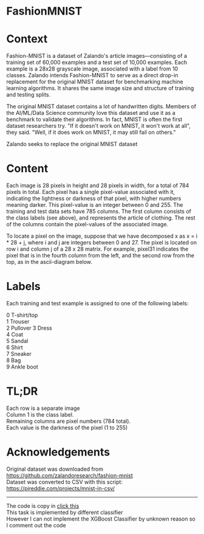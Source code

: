 # FashionMNIST

# Context
Fashion-MNIST is a dataset of Zalando's article images—consisting of a training set of 60,000 examples and a test set of 10,000 examples. Each example is a 28x28 grayscale image, associated with a label from 10 classes. Zalando intends Fashion-MNIST to serve as a direct drop-in replacement for the original MNIST dataset for benchmarking machine learning algorithms. It shares the same image size and structure of training and testing splits.

The original MNIST dataset contains a lot of handwritten digits. Members of the AI/ML/Data Science community love this dataset and use it as a benchmark to validate their algorithms. In fact, MNIST is often the first dataset researchers try. "If it doesn't work on MNIST, it won't work at all", they said. "Well, if it does work on MNIST, it may still fail on others."

Zalando seeks to replace the original MNIST dataset

# Content
Each image is 28 pixels in height and 28 pixels in width, for a total of 784 pixels in total. Each pixel has a single pixel-value associated with it, indicating the lightness or darkness of that pixel, with higher numbers meaning darker. This pixel-value is an integer between 0 and 255. The training and test data sets have 785 columns. The first column consists of the class labels (see above), and represents the article of clothing. The rest of the columns contain the pixel-values of the associated image.

To locate a pixel on the image, suppose that we have decomposed x as x = i * 28 + j, where i and j are integers between 0 and 27. The pixel is located on row i and column j of a 28 x 28 matrix.
For example, pixel31 indicates the pixel that is in the fourth column from the left, and the second row from the top, as in the ascii-diagram below.


# Labels

Each training and test example is assigned to one of the following labels:  
  
0 T-shirt/top  
1 Trouser  
2 Pullover
3 Dress  
4 Coat  
5 Sandal  
6 Shirt  
7 Sneaker  
8 Bag  
9 Ankle boot  
  
# TL;DR
Each row is a separate image  
Column 1 is the class label.  
Remaining columns are pixel numbers (784 total).  
Each value is the darkness of the pixel (1 to 255)  

# Acknowledgements
Original dataset was downloaded from <https://github.com/zalandoresearch/fashion-mnist>  
Dataset was converted to CSV with this script: <https://pjreddie.com/projects/mnist-in-csv/>  

-----------------------------------------------------------------------------------------------------------------

The code is copy in [click this](https://www.kaggle.com/juneyao666/fashion-mnist-classification-machine-learning/notebook)  
This task is implemented by different classifier  
However I can not implement the XGBoost Classifier by unknown reason so I comment out the code
